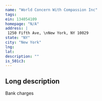 ```yaml
---
name: "World Concern With Compassion Inc"
tags:
ein: 134054109
homepage: "N/A"
address: |
 1250 Fifth Ave, \nNew York, NY 10029
state: "NY"
city: "New York"
lng: 
lat: 
description: ""
is_501c3: 
---
```


## Long description

Bank charges
